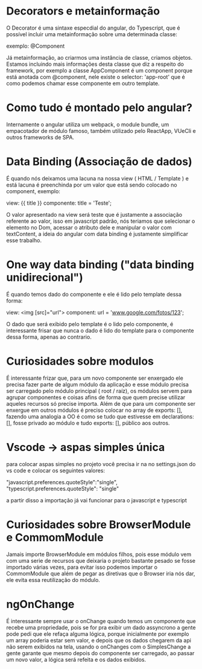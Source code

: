 # Decorators e metainformação

O Decorator é uma sintaxe especdial do angular, do Typescript, que é possível incluir uma metainformação sobre uma determinada classe:

exemplo: @Component

Já metainformação, ao criarmos uma instância de classe, criamos objetos. Estamos incluindo mais informações desta classe que diz a respeito do framework,
por exemplo a classe AppComponent é um component porque está anotada com @component, nele existe o selector: 'app-root' que é como podemos chamar esse componente
em outro template.

# Como tudo é montado pelo angular? 

Internamente o angular utiliza um webpack, o module bundle, um empacotador de módulo famoso, também utilizado pelo ReactApp, VUeCli e outros frameworks de SPA.

# Data Binding (Associação de dados)

É quando nós deixamos uma lacuna na nossa view ( HTML / Template ) e está lacuna é preenchinda por um valor que está sendo colocado no component, exemplo:

view: {{ title }}
componente: title = 'Teste';

O valor apresentado na view será teste que é justamente a associação referente ao valor, isso em javascript padrão, nós teriamos que selecionar o elemento no Dom,
acessar o atributo dele e manipular o valor com textContent, a ideia do angular com data binding é justamente simplificar esse trabalho.

# One way data binding ("data binding unidirecional")

É quando temos dado do componente e ele é lido pelo template dessa forma: 

view: <img [src]="url">
component: url = 'www.google.com/fotos/123';

O dado que será exibido pelo template é o lido pelo componente, é interessante frisar que nunca o dado é lido do template para o componente dessa forma, apenas ao contrario.

# Curiosidades sobre modulos

É interessante frizar que, para um novo componente ser enxergado ele precisa fazer parte de algum módulo da aplicação e esse módulo precisa ser carregado pelo módulo principal ( root / raíz),
os módulos servem para agrupar componentes e coisas afins de forma que quem precise utilizar aqueles recursos só precise importa. Além de que para um componente ser enxergue em outros módulos é preciso colocar no array de exports: [],
fazendo uma analogia a OO é como se tudo que estivesse em declarations: [], fosse privado ao módulo e tudo exports: [], público aos outros.

# Vscode -> aspas simples única

para colocar aspas simples no projeto você precisa ir na no settings.json do vs code e colocar os seguintes valores:

"javascript.preferences.quoteStyle":"single",
"typescript.preferences.quoteStyle": "single"

a partir disso a importação já vai funcionar para o javascript e typescript

# Curiosidades sobre BrowserModule e CommomModule

Jamais importe BrowserModule em módulos filhos, pois esse módulo vem com uma serie de recursos que deixaria o projeto bastante pesado se fosse importado várias vezes, para evitar isso
podemos importar o CommomModule que além de pegar as diretivas que o Browser iria nós dar, ele evita essa reutilização do módulo.

# ngOnChange

É interessante sempre usar o onChange quando temos um componente que recebe uma propriedade, pois se for pra exibir um dado assyncrono a gente pode pedi que ele refaça alguma lógica, 
porque inicialmente por exemplo um array poderia estar sem valor, e depois que os dados chegarem da api não serem exibidos na tela, usando o onChanges com o SimplesChange a gente garante que
mesmo depois do componente ser carregado, ao passar um novo valor,  a lógica será refeita e os dados exibidos.